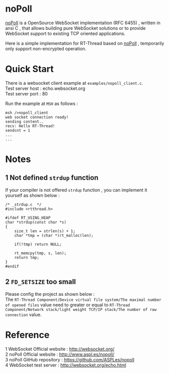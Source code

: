 # noPoll  
[noPoll]() is a OpenSource WebSocket implementation (RFC 6455) , written in ansi C , that allows building pure WebSocket solutions or to provide WebSocket support to existing TCP oriented applications.   

Here is a simple implementation for RT-Thread based on [noPoll]() , temporarily only support non-encrypted operation.  

# Quick Start  
There is a websocket client example at `examples/nopoll_client.c`.  
Test server host : echo.websocket.org  
Test server port : 80 

Run the example at `MSH` as follows :
```
msh />nopoll_client
web socket connection ready!
sending content..
recv: Hello RT-Thread!
sendcnt = 1
...
...
```

# Notes  
## 1 Not defined `strdup` function   

If your compiler is not offered `strdup` function , you can implement it yourself as shown below :   

```
/* _strdup.c  */   
#include <rtthread.h>

#ifdef RT_USING_HEAP
char *strdup(const char *s)
{
	size_t len = strlen(s) + 1;
	char *tmp = (char *)rt_malloc(len);

	if(!tmp) return NULL;

	rt_memcpy(tmp, s, len);
	return tmp;
}
#endif
```
## 2 `FD_SETSIZE` too small  

Please config the project as shown below :   
The `RT-Thread Component/Device virtual file system/The maximal number of opened files` value need to  greater or equal to `RT-Thread Component/Network stack/light weight TCP/IP stack/The number of raw connection` value.  


# Reference  
1 WebSocket Official website : http://websocket.org/  
2 noPoll Official website : http://www.aspl.es/nopoll/  
3 noPoll GitHub repository : https://github.com/ASPLes/nopoll  
4 WebSocket test server : http://websocket.org/echo.html  

